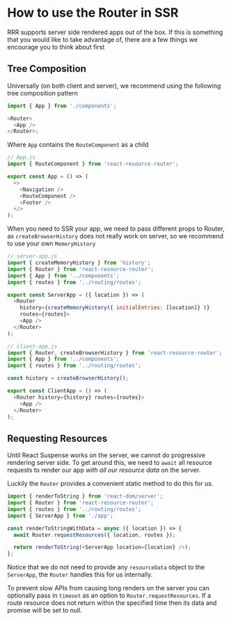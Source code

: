 # How to use the Router in SSR

RRR supports server side rendered apps out of the box. If this is something that you would like to take advantage of, there are a few things we encourage you to think about first

## Tree Composition

Universally (on both client and server), we recommend using the following tree composition pattern

```js
import { App } from './components';

<Router>
  <App />
</Router>;
```

Where `App` contains the `RouteComponent` as a child

```js
// App.js
import { RouteComponent } from 'react-resource-router';

export const App = () => (
  <>
    <Navigation />
    <RouteComponent />
    <Footer />
  </>
);
```

When you need to SSR your app, we need to pass different props to Router, as `createBrowserHistory` does not really work on server, so we recommend to use your own `MemoryHistory`

```js
// server-app.js
import { createMemoryHistory } from 'history';
import { Router } from 'react-resource-router';
import { App } from '../components';
import { routes } from '../routing/routes';

export const ServerApp = ({ location }) => (
  <Router
    history={createMemoryHistory({ initialEntries: [location]} )}
    routes={routes}>
    <App />
  </Router>
);
```

```js
// client-app.js
import { Router, createBrowserHistory } from 'react-resource-router';
import { App } from '../components';
import { routes } from '../routing/routes';

const history = createBrowserHistory();

export const ClientApp = () => (
  <Router history={history} routes={routes}>
    <App />
  </Router>
);
```

## Requesting Resources

Until React Suspense works on the server, we cannot do progressive rendering server side. To get around this, we need to `await` all resource requests to render our app _with all our resource data_ on the server.

Luckily the `Router` provides a convenient static method to do this for us.

```js
import { renderToString } from 'react-dom/server';
import { Router } from 'react-resource-router';
import { routes } from '../routing/routes';
import { ServerApp } from './app';

const renderToStringWithData = async ({ location }) => {
  await Router.requestResources({ location, routes });

  return renderToString(<ServerApp location={location} />);
};
```

Notice that we do not need to provide any `resourceData` object to the `ServerApp`, the `Router` handles this for us internally.

To prevent slow APIs from causing long renders on the server you can optionally pass in `timeout` as an option to `Router.requestResources`. If a route resource does not return within the specified time then its data and promise will be set to null.
